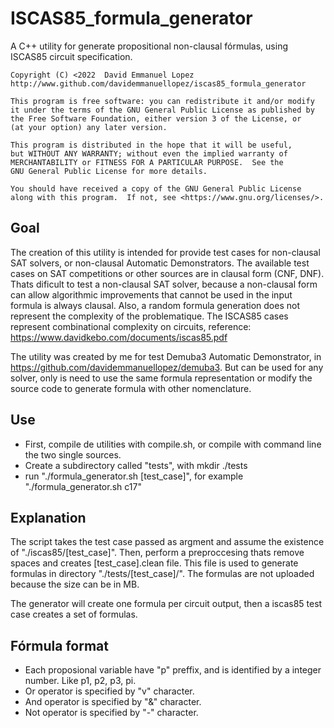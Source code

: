 # ISCAS85_formula_generator
A C++ utility for generate propositional non-clausal fórmulas, using ISCAS85 circuit specification.

    Copyright (C) <2022  David Emmanuel Lopez
    http://www.github.com/davidemmanuellopez/iscas85_formula_generator

    This program is free software: you can redistribute it and/or modify
    it under the terms of the GNU General Public License as published by
    the Free Software Foundation, either version 3 of the License, or
    (at your option) any later version.

    This program is distributed in the hope that it will be useful,
    but WITHOUT ANY WARRANTY; without even the implied warranty of
    MERCHANTABILITY or FITNESS FOR A PARTICULAR PURPOSE.  See the
    GNU General Public License for more details.

    You should have received a copy of the GNU General Public License
    along with this program.  If not, see <https://www.gnu.org/licenses/>.

## Goal

The creation of this utility is intended for provide test cases for non-clausal SAT solvers, or non-clausal Automatic Demonstrators. The available test cases on SAT competitions or other sources are in clausal form (CNF, DNF). Thats dificult to test a non-clausal SAT solver, because a non-clausal form can allow algorithmic improvements that cannot be used in the input formula is always clausal. Also, a random formula generation does not represent the complexity of the problematique. The ISCAS85 cases represent combinational complexity on circuits, reference: https://www.davidkebo.com/documents/iscas85.pdf

The utility was created by me for test Demuba3 Automatic Demonstrator, in https://github.com/davidemmanuellopez/demuba3. But can be used for any solver, only is need to use the same formula representation or modify the source code to generate formula with other nomenclature.

## Use

* First, compile de utilities with compile.sh, or compile with command line the two single sources.
* Create a subdirectory called "tests", with mkdir ./tests
* run "./formula_generator.sh [test_case]", for example "./formula_generator.sh c17"

## Explanation

The script takes the test case passed as argment and assume the existence of "./iscas85/[test_case]". Then, perform a preproccesing thats remove spaces and creates [test_case].clean file. This file is used to generate formulas in directory "./tests/[test_case]/". The formulas are not uploaded because the size can be in MB.

The generator will create one formula per circuit output, then a iscas85 test case creates a set of formulas.

## Fórmula format

* Each proposional variable have "p" preffix, and is identified by a integer number. Like p1, p2, p3, pi.
* Or operator is specified by "v" character.
* And operator is specified by "&" character.
* Not operator is specified by "-" character.
